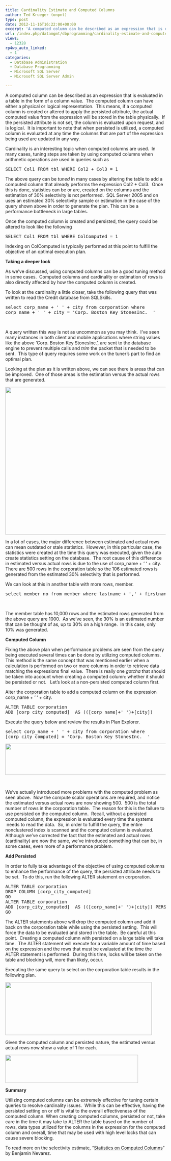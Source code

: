 ```yaml
---
title: Cardinality Estimate and Computed Columns
author: Ted Krueger (onpnt)
type: post
date: 2012-11-16T16:22:00+00:00
excerpt: 'A computed column can be described as an expression that is evaluated in a table in the form of a column value.  The computed column can have either a physical or logical representation.  This means, if a computed column is created or altered to apply t&hellip;'
url: /index.php/datamgmt/dbprogramming/cardinality-estimate-and-computed-columns/
views:
  - 12328
rp4wp_auto_linked:
  - 1
categories:
  - Database Administration
  - Database Programming
  - Microsoft SQL Server
  - Microsoft SQL Server Admin

---
```

A computed column can be described as an expression that is evaluated in a table in the form of a column value.  The computed column can have either a physical or logical representation.  This means, if a computed column is created or altered to apply the persisted attribute, the actual computed value from the expression will be stored in the table physically.  If the persisted attribute is not set, the column is evaluated upon request, and is logical.  It is important to note that when persisted is utilized, a computed column is evaluated at any time the columns that are part of the expression being used are updated in any way.

Cardinality is an interesting topic when computed columns are used.  In many cases, tuning steps are taken by using computed columns when arithmetic operations are used in queries such as

<pre>SELECT Col1 FROM tbl WHERE Col2 + Col3 = 1</pre>

The above query can be _tuned_ in many cases by altering the table to add a computed column that already performs the expression Col2 + Col3.  Once this is done, statistics can be or are, created on the columns and the estimation of 30% selectivity is not performed.  SQL Server 2005 and on uses an estimated 30% selectivity sample or estimation in the case of the query shown above in order to generate the plan. This can be a performance bottleneck in large tables.

Once the computed column is created and persisted, the query could be altered to look like the following

<pre>SELECT Col1 FROM tbl WHERE ColComputed = 1</pre>

Indexing on ColComputed is typically performed at this point to fulfill the objective of an optimal execution plan.

**Taking a deeper look**

As we’ve discussed, using computed columns can be a good tuning method in some cases.  Computed columns and cardinality or estimation of rows is also directly affected by how the computed column is created.

To look at the cardinality a little closer, take the following query that was written to read the Credit database from SQLSkills.

<pre>select corp_name + ' ' + city from corporation where 
corp_name + ' ' + city = 'Corp. Boston Key StonesInc.  '</pre>

 

A query written this way is not as uncommon as you may think.  I’ve seen many instances in both client and mobile applications where string values like the above ‘Corp. Boston Key StonesInc.’, are sent to the database engine to prevent multiple calls and _trim_ the packet that is needed to be sent.  This type of query requires some work on the tuner’s part to find an optimal plan.

Looking at the plan as it is written above, we can see there is areas that can be improved.  One of those areas is the estimation versus the actual rows that are generated.

<div class="image_block">
  <a href="/wp-content/uploads/blogs/All/card_compute_1.gif?mtime=1353089577"><img alt="" src="/wp-content/uploads/blogs/All/card_compute_1.gif?mtime=1353089577" width="814" height="463" /></a>
</div>

In a lot of cases, the major difference between estimated and actual rows can mean outdated or stale statistics.  However, in this particular case, the statistics were created at the time this query was executed, given the auto create statistics setting on the database.  The root cause of this difference in estimated versus actual rows is due to the use of corp_name + ‘ ‘ + city.  There are 500 rows in the corporation table so the 106 estimated rows is generated from the estimated 30% selectivity that is performed.

We can look at this in another table with more rows, member.

<pre>select member_no from member where lastname + ',' + firstname = 'INFANTE,WLTANAWOIKGLQR'</pre>

 

The member table has 10,000 rows and the estimated rows generated from the above query are 1000.  As we’ve seen, the 30% is an estimated number that can be thought of as, up to 30% on a high range.  In this case, only 10% was generated.

**Computed Column**

Fixing the above plan when performance problems are seen from the query being executed several times can be done by utilizing computed columns.  This method is the same concept that was mentioned earlier when a calculation is performed on two or more columns in order to retrieve data matching the expressions final value.  There is really one _gotcha_ that should be taken into account when creating a computed column: whether it should be persisted or not.   Let’s look at a non-persisted computed column first.

Alter the corporation table to add a computed column on the expression corp_name + ‘ ‘ + city.

<pre>ALTER TABLE corporation
ADD [corp_city_computed]  AS (([corp_name]+' ')+[city])</pre>

Execute the query below and review the results in Plan Explorer.

<pre>select corp_name + ' ' + city from corporation where 
[corp_city_computed] = 'Corp. Boston Key StonesInc.  '</pre>

<div class="image_block">
  <a href="/wp-content/uploads/blogs/All/-43.png?mtime=1353089577"><img alt="" src="/wp-content/uploads/blogs/All/-43.png?mtime=1353089577" width="624" height="98" /></a>
</div>

 

We’ve actually introduced more problems with the computed problem as seen above.  Now the compute scalar operations are required, and notice the estimated versus actual rows are now showing 500.  500 is the total number of rows in the corporation table.  The reason for this is the failure to use persisted on the computed column.  Recall, without a persisted computed column, the expression is evaluated every time the systems  needs to read the data.  So, in order to fulfill the query, the entire nonclustered index is scanned and the computed column is evaluated.  Although we’ve corrected the fact that the estimated and actual rows (cardinality) are now the same, we’ve introduced something that can be, in some cases, even more of a performance problem.

**Add Persisted**

In order to fully take advantage of the objective of using computed columns to enhance the performance of the query, the persisted attribute needs to be set.  To do this, run the following ALTER statement on corporation.

<pre>ALTER TABLE corporation
DROP COLUMN [corp_city_computed]
GO
ALTER TABLE corporation
ADD [corp_city_computed]  AS (([corp_name]+' ')+[city]) PERSISTED
GO</pre>

The ALTER statements above will drop the computed column and add it back on the corporation table while using the persisted setting.  This will force the data to be evaluated and stored in the table.  Be careful at this point.  Creating a computed column with persisted on a large table will take time.  The ALTER statement will execute for a variable amount of time based on the expression and the rows that must be evaluated at the time the ALTER statement is performed.  During this time, locks will be taken on the table and blocking will, more than likely, occur.

Executing the same query to select on the corporation table results in the following plan.

<div class="image_block">
  <a href="/wp-content/uploads/blogs/All/-44.png?mtime=1353089577"><img alt="" src="/wp-content/uploads/blogs/All/-44.png?mtime=1353089577" width="460" height="166" /></a>
</div>

Given the computed column and persisted nature, the estimated versus actual rows now show a value of 1 for each.

<div class="image_block">
  <a href="/wp-content/uploads/blogs/All/-45.png?mtime=1353089578"><img alt="" src="/wp-content/uploads/blogs/All/-45.png?mtime=1353089578" width="417" height="88" /></a>
</div>

**Summary**

Utilizing computed columns can be extremely effective for tuning certain queries to resolve cardinality issues.  While this can be effective, having the persisted setting on or off is vital to the overall effectiveness of the computed column. When creating computed columns, persisted or not, take care in the time it may take to ALTER the table based on the number of rows, data types utilized for the columns in the expression for the computed column and overall, time that may be used with high level locks that can cause severe blocking.

To read more on the selectivity estimate, “[Statistics on Computed Columns][1]” by Benjamin Nevarez.

 [1]: http://www.benjaminnevarez.com/2011/06/statistics-on-computed-columns/